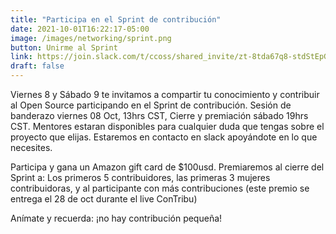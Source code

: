 ```yaml
---
title: "Participa en el Sprint de contribución"
date: 2021-10-01T16:22:17-05:00
image: /images/networking/sprint.png
button: Unirme al Sprint
link: https://join.slack.com/t/ccoss/shared_invite/zt-8tda67q8-stdStEpGV_2cXG6wGpNm_Q
draft: false
---
```



Viernes 8 y Sábado 9 te invitamos a compartir tu conocimiento y contribuir al Open Source participando en el Sprint de contribución. 
Sesión de banderazo viernes 08 Oct, 13hrs CST, Cierre y premiación sábado 19hrs CST.
Mentores estaran disponibles para cualquier duda que tengas sobre el proyecto que elijas.
Estaremos en contacto en slack apoyándote en lo que necesites.

Participa y gana un Amazon gift card de $100usd. Premiaremos al cierre del Sprint a: 
Los primeros 5 contribuidores, las primeras 3 mujeres contribuidoras, y al participante con más contribuciones (este premio se entrega el 28 de oct durante el live ConTribu)

Anímate y recuerda: ¡no hay contribución pequeña!
